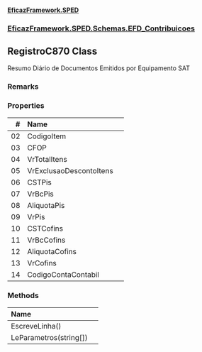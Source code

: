 #### [EficazFramework.SPED](EficazFrameworkSPED.md 'EficazFramework SPED')
### [EficazFramework.SPED.Schemas.EFD_Contribuicoes](EficazFramework.SPED.Schemas.EFD_Contribuicoes.md 'EficazFramework.SPED.Schemas.EFD_Contribuicoes')

## RegistroC870 Class

Resumo Diário de Documentos Emitidos por Equipamento SAT

### Remarks
### Properties

| # | Name | |
| ---: | :--- | :--- |
| 02 | CodigoItem |  |
| 03 | CFOP |  |
| 04 | VrTotalItens |  |
| 05 | VrExclusaoDescontoItens |  |
| 06 | CSTPis |  |
| 07 | VrBcPis |  |
| 08 | AliquotaPis |  |
| 09 | VrPis |  |
| 10 | CSTCofins |  |
| 11 | VrBcCofins |  |
| 12 | AliquotaCofins |  |
| 13 | VrCofins |  |
| 14 | CodigoContaContabil |  |
### Methods

| Name | |
| :--- | :--- |
| EscreveLinha() |  |
| LeParametros(string[]) |  |

